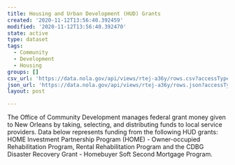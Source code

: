 ```yaml
---
title: Housing and Urban Development (HUD) Grants
created: '2020-11-12T13:56:40.392459'
modified: '2020-11-12T13:56:40.392470'
state: active
type: dataset
tags:
  - Community
  - Development
  - Housing
groups: []
csv_url: 'https://data.nola.gov/api/views/rtej-a36y/rows.csv?accessType=DOWNLOAD'
json_url: 'https://data.nola.gov/api/views/rtej-a36y/rows.json?accessType=DOWNLOAD'
layout: post

---
```

The Office of Community Development manages federal grant money given to New Orleans by taking, selecting, and distributing funds to local service providers. Data below represents funding from the following HUD grants: HOME Investment Partnership Program (HOME) - Owner-occupied Rehabilitation Program, Rental Rehabilitation Program and the CDBG Disaster Recovery Grant - Homebuyer Soft Second Mortgage Program.
